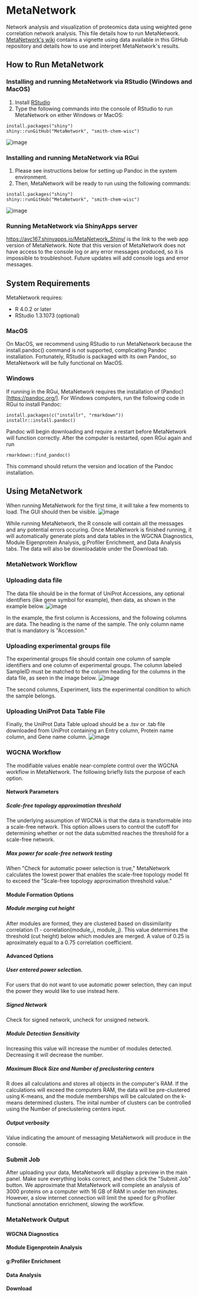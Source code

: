 # MetaNetwork
Network analysis and visualization of proteomics data using weighted gene correlation network analysis. This file details how to run MetaNetwork. [MetaNetwork's wiki](https://github.com/smith-chem-wisc/MetaNetwork/wiki) contains a vignette using data available in this GitHub repository and details how to use and interpret MetaNetwork's results.

## How to Run MetaNetwork

### Installing and running MetaNetwork via RStudio (Windows and MacOS)

1. Install [RStudio](https://www.rstudio.com)
2. Type the following commands into the console of RStudio to run MetaNetwork on either Windows or MacOS: 

```
install.packages("shiny") 
shiny::runGitHub("MetaNetwork", "smith-chem-wisc")
```

![image](https://user-images.githubusercontent.com/64652734/114083000-12903100-9874-11eb-9df8-97c2febd74af.png)

### Installing and running MetaNetwork via RGui

1. Please see instructions below for setting up Pandoc in the system environment. 
2. Then, MetaNetwork will be ready to run using the following commands:

```
install.packages("shiny") 
shiny::runGitHub("MetaNetwork", "smith-chem-wisc")
```

![image](https://user-images.githubusercontent.com/64652734/114082840-dd83de80-9873-11eb-86cf-1f1e6bdac27b.png)

### Running MetaNetwork via ShinyApps server
https://avc167.shinyapps.io/MetaNetwork_Shiny/ is the link to the web app version of MetaNetwork. Note that this version of MetaNetwork does not have access to the console log or any error messages produced, so it is impossible to troubleshoot. Future updates will add console logs and error messages. 

## System Requirements
MetaNetwork requires: 
* R 4.0.2 or later
* RStudio 1.3.1073 (optional) 

### MacOS
On MacOS, we recommend using RStudio to run MetaNetwork because the install.pandoc() command is not supported, complicating Pandoc installation. Fortunately, RStudio is packaged with its own Pandoc, so MetaNetwork will be fully functional on MacOS.

### Windows
If running in the RGui, MetaNetwork requires the installation of (Pandoc)[https://pandoc.org/]. For Windows computers, run the following code in RGui to install Pandoc: 

```
install.packages(c("installr", "rmarkdown"))
installr::install.pandoc()
```

Pandoc will begin downloading and require a restart before MetaNetwork will function correctly. 
After the computer is restarted, open RGui again and run 

```
rmarkdown::find_pandoc()
```

This command should return the version and location of the Pandoc installation. 

## Using MetaNetwork
When running MetaNetwork for the first time, it will take a few moments to load. The GUI should then be visible. 
![image](https://user-images.githubusercontent.com/64652734/114083377-816d8a00-9874-11eb-8e1b-113829b1c5be.png)

While running MetaNetwork, the R console will contain all the messages and any potential errors occuring. Once MetaNetwork is finished running, it will automatically generate plots and data tables in the WGCNA Diagnostics, Module Eigenprotein Analysis, g:Profiler Enrichment, and Data Analysis tabs. The data will also be downloadable under the Download tab.  
### MetaNetwork Workflow
### Uploading data file
The data file should be in the format of UniProt Accessions, any optional identifiers (like gene symbol for example), then data, as shown in the example below. 
![image](https://user-images.githubusercontent.com/64652734/114086819-bc71bc80-9878-11eb-86f6-1aa83e659d08.png)

In the example, the first column is Accessions, and the following columns are data. The heading is the name of the sample. The only column name that is mandatory is "Accession." 


### Uploading experimental groups file
The experimental groups file should contain one column of sample identifiers and one column of experimental groups. The column labeled SampleID must be matched to the column heading for the columns in the data file, as seen in the image below. 
![image](https://user-images.githubusercontent.com/64652734/114086993-f478ff80-9878-11eb-9637-da03344a71f9.png)

The second columns, Experiment, lists the experimental condition to which the sample belongs. 

### Uploading UniProt Data Table File
Finally, the UniProt Data Table upload should be a .tsv or .tab file downloaded from UniProt containing an Entry column, Protein name column, and Gene name column. 
![image](https://user-images.githubusercontent.com/64652734/114087471-8d0f7f80-9879-11eb-9428-9cd8075f111e.png)

### WGCNA Workflow
The modifiable values enable near-complete control over the WGCNA workflow in MetaNetwork. The following briefly lists the purpose of each option. 
#### Network Parameters
##### Scale-free topology approximation threshold 
The underlying assumption of WGCNA is that the data is transformable into a scale-free network. This option allows users to control the cutoff for determining whether or not the data submitted reaches the threshold for a scale-free network. 
##### Max power for scale-free network testing 
When "Check for automatic power selection is true," MetaNetwork calculates the lowest power that enables the scale-free topology model fit to exceed the "Scale-free topology approximation threshold value."
#### Module Formation Options
##### Module merging cut height
After modules are formed, they are clustered based on dissimilarity correlation (1 - correlation(module_i, module_j). This value determines the threshold (cut height) below which modules are merged. A value of 0.25 is aproximately equal to a 0.75 correlation coefficient. 
#### Advanced Options
##### User entered power selection. 
For users that do not want to use automatic power selection, they can input the power they would like to use instead here. 
##### Signed Network
Check for signed network, uncheck for unsigned network. 
##### Module Detection Sensitivity
Increasing this value will increase the number of modules detected. Decreasing it will decrease the number. 
##### Maximum Block Size and Number of preclustering centers
R does all calculations and stores all objects in the computer's RAM. If the calculations will exceed the computers RAM, the data will be pre-clustered using K-means, and the module memberships will be calculated on the k-means determined clusters. The inital number of clusters can be controlled using the Number of preclustering centers input. 
##### Output verbosity
Value indicating the amount of messaging MetaNetwork will produce in the console. 

### Submit Job
After uploading your data, MetaNetwork will display a preview in the main panel. Make sure everything looks correct, and then click the "Submit Job" button. We approximate that MetaNetwork will complete an analysis of 3000 proteins on a computer with 16 GB of RAM in under ten minutes. However, a slow internet connection will limit the speed for g:Profiler functional annotation enrichment, slowing the workflow.  

### MetaNetwork Output
#### WGCNA Diagnostics
#### Module Eigenprotein Analysis
#### g:Profiler Enrichment
#### Data Analysis
#### Download
